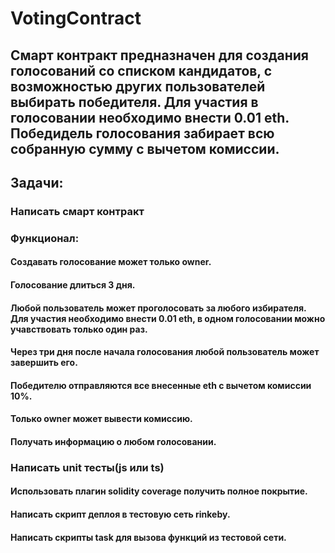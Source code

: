 # VotingContract
## Смарт контракт предназначен для создания голосований со списком кандидатов, с возможностью других пользователей выбирать победителя. Для участия в голосовании необходимо внести 0.01 eth. Победидель голосования забирает всю собранную сумму с вычетом комиссии.

## Задачи:
### Написать смарт контракт
### Функционал:
#### Создавать голосование может только owner.
#### Голосование длиться 3 дня.
#### Любой пользователь может проголосовать за любого избирателя. Для участия необходимо внести 0.01 eth, в одном голосовании можно учавствовать только один раз.
#### Через три дня после начала голосования любой пользователь может завершить его.
#### Победителю отправляются все внесенные eth с вычетом комиссии 10%.
#### Только owner может вывести комиссию.
#### Получать информацию о любом голосовании.

### Написать unit тесты(js или ts)
#### Использовать плагин solidity coverage получить полное покрытие.
#### Написать скрипт деплоя в тестовую сеть rinkeby.
#### Написать скрипты task для вызова функций из тестовой сети.
